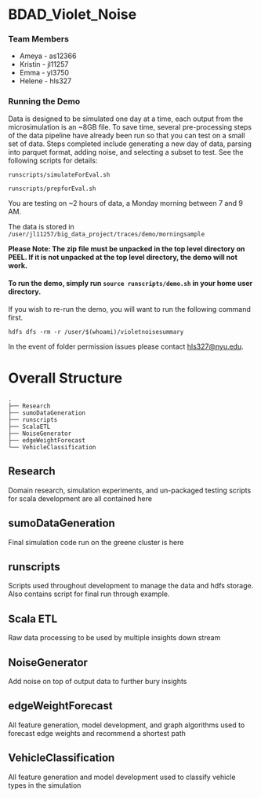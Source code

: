 # BDAD_Violet_Noise
### Team Members
- Ameya - as12366
- Kristin - jl11257
- Emma - yl3750
- Helene - hls327

### Running the Demo

Data is designed to be simulated one day at a time, each output from the microsimulation is an ~8GB file.
To save time, several pre-processing steps of the data pipeline have already been run so that you can test on a small set of data.
Steps completed include generating a new day of data, parsing into parquet format, adding noise, and selecting a subset to test.
See the following scripts for details:

`runscripts/simulateForEval.sh`

`runscripts/prepforEval.sh`

You are testing on ~2 hours of data, a Monday morning between 7 and 9 AM.

The data is stored in `/user/jl11257/big_data_project/traces/demo/morningsample`

**Please Note: The zip file must be unpacked in the top level directory on PEEL. If it is not unpacked at the top level directory, the demo will not work.**

#### To run the demo, simply run `source runscripts/demo.sh` in your home user directory.

If you wish to re-run the demo, you will want to run the following command first.

`hdfs dfs -rm -r /user/$(whoami)/violetnoisesummary`

In the event of folder permission issues please contact hls327@nyu.edu.

# Overall Structure
     
    .
    ├── Research                    
    ├── sumoDataGeneration
    ├── runscripts  
    ├── ScalaETL
    ├── NoiseGenerator
    ├── edgeWeightForecast
    └── VehicleClassification



 ## Research

 Domain research, simulation experiments, and un-packaged testing scripts for scala development are all contained here

 ## sumoDataGeneration

 Final simulation code run on the greene cluster is here

 ## runscripts

 Scripts used throughout development to manage the data and hdfs storage.  Also contains script for final run through example.

 ## Scala ETL

 Raw data processing to be used by multiple insights down stream

  ## NoiseGenerator

 Add noise on top of output data to further bury insights

 ## edgeWeightForecast

 All feature generation, model development, and graph algorithms used to forecast edge weights and recommend a shortest path

 ## VehicleClassification

 All feature generation and model development used to classify vehicle types in the simulation
